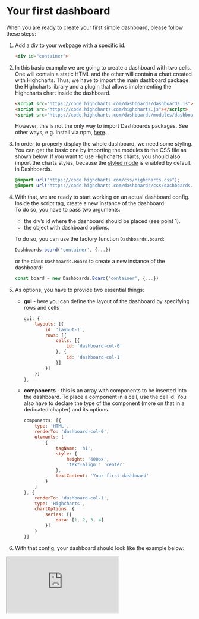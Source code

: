 Your first dashboard
===

When you are ready to create your first simple dashboard, please follow these steps:

1. Add a div to your webpage with a specific id.

    ```html
    <div id="container">
    ```

2. In this basic example we are going to create a dashboard with two cells. One will contain a static HTML and the other will contain a chart created with Highcharts.
Thus, we have to import the main dashboard package, the Highcharts library and a plugin that allows implementing the Highcharts chart inside the dashboard.

    ```html
    <script src="https://code.highcharts.com/dashboards/dashboards.js"></script>
    <script src="https://code.highcharts.com/highcharts.js"></script>
    <script src="https://code.highcharts.com/dashboards/modules/dashboards-plugin.js"></script>
    ```
    However, this is not the only way to import Dashboards packages. See other ways, e.g. install via npm, [here](https://www.highcharts.com/docs/dashboards/installation).

3. In order to properly display the whole dashboard, we need some styling. You can get the basic one by importing the modules to the CSS file as shown below.
If you want to use Highcharts charts, you should also import the charts styles, because the [styled mode](https://www.highcharts.com/docs/chart-design-and-style/custom-themes-in-styled-mode) is enabled by default in Dashboards.

    ```css
    @import url("https://code.highcharts.com/css/highcharts.css");
    @import url("https://code.highcharts.com/dashboards/css/dashboards.css");
    ```

4. With that, we are ready to start working on an actual dashboard config. Inside the script tag, create a new instance of the dashboard.  
To do so, you have to pass two arguments:  
    * the div’s id where the dashboard should be placed (see point 1).
    * the object with dashboard options.

    To do so, you can use the factory function `Dashboards.board`:

    ```js
    Dashboards.board('container', {...})
    ```
    or the class `Dashboards.Board` to create a new instance of the dashboard:

    ```js
    const board = new Dashboards.Board('container', {...})
    ```

5.  As options, you have to provide two essential things:
    * __gui__ - here you can define the layout of the dashboard by specifying rows and cells

        ```js
        gui: {
            layouts: [{
                id: 'layout-1',
                rows: [{
                    cells: [{
                        id: 'dashboard-col-0'
                    }, {
                        id: 'dashboard-col-1'
                    }]
                }]
            }]
        },
        ```

    * __components__ - this is an array with components to be inserted into the dashboard. To place a component in a cell, use the cell id. You also have to declare the type of the component (more on that in a dedicated chapter) and its options.

        ```js
        components: [{
            type: 'HTML',
            renderTo: 'dashboard-col-0',
            elements: [
                {
                    tagName: 'h1',
                    style: {
                        height: '400px',
                        'text-align': 'center'
                    },
                    textContent: 'Your first dashboard'
                }
            ]
        }, {
            renderTo: 'dashboard-col-1',
            type: 'Highcharts',
            chartOptions: {
                series: [{
                    data: [1, 2, 3, 4]
                }]
            }
        }]
        ```

6. With that config, your dashboard should look like the example below:

<iframe src="https://www.highcharts.com/samples/embed/dashboards/basic/your-first-dashboard" allow="fullscreen"></iframe>
